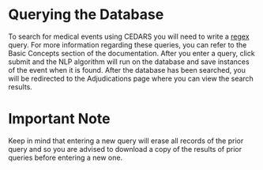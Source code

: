 # Querying the Database

To search for medical events using CEDARS you will need to write a [regex](https://en.wikipedia.org/wiki/Regular_expression) query. For more information regarding these queries, you can refer to the Basic Concepts section of the documentation. After you enter a query, click submit and the NLP algorithm will run on the database and save instances of the event when it is found. After the database has been searched, you will be redirected to the Adjudications page where you can view the search results.

# Important Note 
Keep in mind that entering a new query will erase all records of the prior query and so you are advised to download a copy of the results of prior queries before entering a new one.


